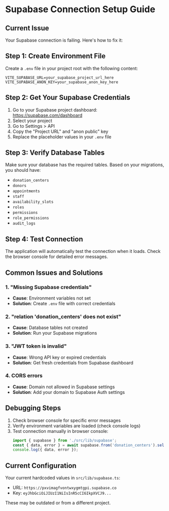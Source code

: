 # Supabase Connection Setup Guide

## Current Issue
Your Supabase connection is failing. Here's how to fix it:

## Step 1: Create Environment File
Create a `.env` file in your project root with the following content:

```env
VITE_SUPABASE_URL=your_supabase_project_url_here
VITE_SUPABASE_ANON_KEY=your_supabase_anon_key_here
```

## Step 2: Get Your Supabase Credentials
1. Go to your Supabase project dashboard: https://supabase.com/dashboard
2. Select your project
3. Go to Settings > API
4. Copy the "Project URL" and "anon public" key
5. Replace the placeholder values in your `.env` file

## Step 3: Verify Database Tables
Make sure your database has the required tables. Based on your migrations, you should have:
- `donation_centers`
- `donors`
- `appointments`
- `staff`
- `availability_slots`
- `roles`
- `permissions`
- `role_permissions`
- `audit_logs`

## Step 4: Test Connection
The application will automatically test the connection when it loads. Check the browser console for detailed error messages.

## Common Issues and Solutions

### 1. "Missing Supabase credentials"
- **Cause**: Environment variables not set
- **Solution**: Create `.env` file with correct credentials

### 2. "relation 'donation_centers' does not exist"
- **Cause**: Database tables not created
- **Solution**: Run your Supabase migrations

### 3. "JWT token is invalid"
- **Cause**: Wrong API key or expired credentials
- **Solution**: Get fresh credentials from Supabase dashboard

### 4. CORS errors
- **Cause**: Domain not allowed in Supabase settings
- **Solution**: Add your domain to Supabase Auth settings

## Debugging Steps
1. Check browser console for specific error messages
2. Verify environment variables are loaded (check console logs)
3. Test connection manually in browser console:
   ```javascript
   import { supabase } from './src/lib/supabase';
   const { data, error } = await supabase.from('donation_centers').select('*').limit(1);
   console.log({ data, error });
   ```

## Current Configuration
Your current hardcoded values in `src/lib/supabase.ts`:
- URL: `https://pxvimagfvontwxygmtgpi.supabase.co`
- Key: `eyJhbGciOiJIUzI1NiIsInR5cCI6IkpXVCJ9...`

These may be outdated or from a different project. 
